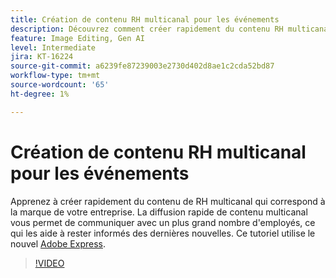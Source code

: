 ```yaml
---
title: Création de contenu RH multicanal pour les événements
description: Découvrez comment créer rapidement du contenu RH multicanal pour des événements
feature: Image Editing, Gen AI
level: Intermediate
jira: KT-16224
source-git-commit: a6239fe87239003e2730d402d8ae1c2cda52bd87
workflow-type: tm+mt
source-wordcount: '65'
ht-degree: 1%

---
```


# Création de contenu RH multicanal pour les événements

Apprenez à créer rapidement du contenu de RH multicanal qui correspond à la marque de votre entreprise. La diffusion rapide de contenu multicanal vous permet de communiquer avec un plus grand nombre d&#39;employés, ce qui les aide à rester informés des dernières nouvelles. Ce tutoriel utilise le nouvel [Adobe Express](https://www.adobe.com/express/).

>[!VIDEO](https://video.tv.adobe.com/v/3434599?quality=12&learn=on&hidetitle=true&captions=fre_fr)
